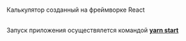 #
Калькулятор созданный на фреймворке React
## 
Запуск приложения осуществялется командой 
 **[yarn start]()**

